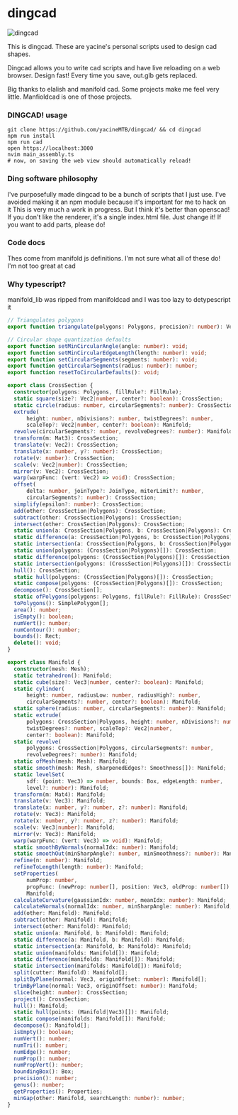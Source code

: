 # dingcad
![dingcad](https://github.com/yacineMTB/dingcad/assets/10282244/15ab2781-f540-4833-801e-416442b258f6)

This is dingcad. These are yacine's personal scripts used to design cad shapes.

Dingcad allows you to write cad scripts and have live reloading on a web browser. Design fast! Every time you save, out.glb gets replaced.

Big thanks to elalish and manifold cad. Some projects make me feel very little. Manfioldcad is one of those projects.

### DINGCAD! usage

```
git clone https://github.com/yacineMTB/dingcad/ && cd dingcad
npm run install
npm run cad
open https://localhost:3000
nvim main_assembly.ts
# now, on saving the web view should automatically reload!
```

### Ding software philosophy

I've purposefully made dingcad to be a bunch of scripts that I just use.
I've avoided making it an npm module because it's important for me to hack on it
This is very much a work in progress. But I think it's better than openscad!
If you don't like the renderer, it's a single index.html file. Just change it!
If you want to add parts, please do!

### Code docs

Thes come from manifold js definitions. I'm not sure what all of these do! I'm not too great at cad

### Why typescript?

manifold_lib was ripped from manifoldcad and I was too lazy to detypescript it

```ts
// Triangulates polygons
export function triangulate(polygons: Polygons, precision?: number): Vec3[];

// Circular shape quantization defaults
export function setMinCircularAngle(angle: number): void;
export function setMinCircularEdgeLength(length: number): void;
export function setCircularSegments(segments: number): void;
export function getCircularSegments(radius: number): number;
export function resetToCircularDefaults(): void;

export class CrossSection {
  constructor(polygons: Polygons, fillRule?: FillRule);
  static square(size?: Vec2|number, center?: boolean): CrossSection;
  static circle(radius: number, circularSegments?: number): CrossSection;
  extrude(
      height: number, nDivisions?: number, twistDegrees?: number,
      scaleTop?: Vec2|number, center?: boolean): Manifold;
  revolve(circularSegments?: number, revolveDegrees?: number): Manifold;
  transform(m: Mat3): CrossSection;
  translate(v: Vec2): CrossSection;
  translate(x: number, y?: number): CrossSection;
  rotate(v: number): CrossSection;
  scale(v: Vec2|number): CrossSection;
  mirror(v: Vec2): CrossSection;
  warp(warpFunc: (vert: Vec2) => void): CrossSection;
  offset(
      delta: number, joinType?: JoinType, miterLimit?: number,
      circularSegments?: number): CrossSection;
  simplify(epsilon?: number): CrossSection;
  add(other: CrossSection|Polygons): CrossSection;
  subtract(other: CrossSection|Polygons): CrossSection;
  intersect(other: CrossSection|Polygons): CrossSection;
  static union(a: CrossSection|Polygons, b: CrossSection|Polygons): CrossSection;
  static difference(a: CrossSection|Polygons, b: CrossSection|Polygons): CrossSection;
  static intersection(a: CrossSection|Polygons, b: CrossSection|Polygons): CrossSection;
  static union(polygons: (CrossSection|Polygons)[]): CrossSection;
  static difference(polygons: (CrossSection|Polygons)[]): CrossSection;
  static intersection(polygons: (CrossSection|Polygons)[]): CrossSection;
  hull(): CrossSection;
  static hull(polygons: (CrossSection|Polygons)[]): CrossSection;
  static compose(polygons: (CrossSection|Polygons)[]): CrossSection;
  decompose(): CrossSection[];
  static ofPolygons(polygons: Polygons, fillRule?: FillRule): CrossSection;
  toPolygons(): SimplePolygon[];
  area(): number;
  isEmpty(): boolean;
  numVert(): number;
  numContour(): number;
  bounds(): Rect;
  delete(): void;
}

export class Manifold {
  constructor(mesh: Mesh);
  static tetrahedron(): Manifold;
  static cube(size?: Vec3|number, center?: boolean): Manifold;
  static cylinder(
      height: number, radiusLow: number, radiusHigh?: number,
      circularSegments?: number, center?: boolean): Manifold;
  static sphere(radius: number, circularSegments?: number): Manifold;
  static extrude(
      polygons: CrossSection|Polygons, height: number, nDivisions?: number,
      twistDegrees?: number, scaleTop?: Vec2|number,
      center?: boolean): Manifold;
  static revolve(
      polygons: CrossSection|Polygons, circularSegments?: number,
      revolveDegrees?: number): Manifold;
  static ofMesh(mesh: Mesh): Manifold;
  static smooth(mesh: Mesh, sharpenedEdges?: Smoothness[]): Manifold;
  static levelSet(
      sdf: (point: Vec3) => number, bounds: Box, edgeLength: number,
      level?: number): Manifold;
  transform(m: Mat4): Manifold;
  translate(v: Vec3): Manifold;
  translate(x: number, y?: number, z?: number): Manifold;
  rotate(v: Vec3): Manifold;
  rotate(x: number, y?: number, z?: number): Manifold;
  scale(v: Vec3|number): Manifold;
  mirror(v: Vec3): Manifold;
  warp(warpFunc: (vert: Vec3) => void): Manifold;
  static smoothByNormals(normalIdx: number): Manifold;
  static smoothOut(minSharpAngle?: number, minSmoothness?: number): Manifold;
  refine(n: number): Manifold;
  refineToLength(length: number): Manifold;
  setProperties(
      numProp: number,
      propFunc: (newProp: number[], position: Vec3, oldProp: number[]) => void):
      Manifold;
  calculateCurvature(gaussianIdx: number, meanIdx: number): Manifold;
  calculateNormals(normalIdx: number, minSharpAngle: number): Manifold;
  add(other: Manifold): Manifold;
  subtract(other: Manifold): Manifold;
  intersect(other: Manifold): Manifold;
  static union(a: Manifold, b: Manifold): Manifold;
  static difference(a: Manifold, b: Manifold): Manifold;
  static intersection(a: Manifold, b: Manifold): Manifold;
  static union(manifolds: Manifold[]): Manifold;
  static difference(manifolds: Manifold[]): Manifold;
  static intersection(manifolds: Manifold[]): Manifold;
  split(cutter: Manifold): Manifold[];
  splitByPlane(normal: Vec3, originOffset: number): Manifold[];
  trimByPlane(normal: Vec3, originOffset: number): Manifold;
  slice(height: number): CrossSection;
  project(): CrossSection;
  hull(): Manifold;
  static hull(points: (Manifold|Vec3)[]): Manifold;
  static compose(manifolds: Manifold[]): Manifold;
  decompose(): Manifold[];
  isEmpty(): boolean;
  numVert(): number;
  numTri(): number;
  numEdge(): number;
  numProp(): number;
  numPropVert(): number;
  boundingBox(): Box;
  precision(): number;
  genus(): number;
  getProperties(): Properties;
  minGap(other: Manifold, searchLength: number): number;
}

```
